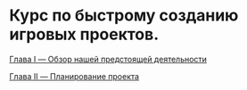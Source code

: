 # Курс по быстрому созданию игровых проектов.

[Глава I — Обзор нашей предстоящей деятельности](./chapter_1.md)

[Глава II — Планирование проекта](./chapter_2.md)

